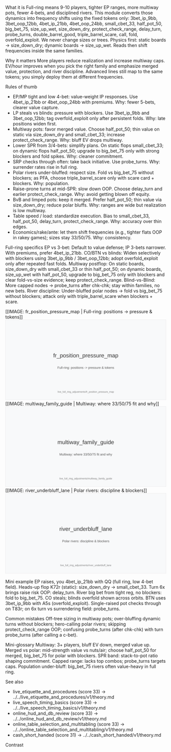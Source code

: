What it is
Full-ring means 9-10 players, tighter EP ranges, more multiway pots, fewer 4-bets, and disciplined rivers. This module converts those dynamics into frequency shifts using the fixed tokens only: 3bet_ip_9bb, 3bet_oop_12bb, 4bet_ip_21bb, 4bet_oop_24bb, small_cbet_33, half_pot_50, big_bet_75, size_up_wet, size_down_dry, protect_check_range, delay_turn, probe_turns, double_barrel_good, triple_barrel_scare, call, fold, overfold_exploit. We never change sizes or trees. Physics first: static boards -> size_down_dry; dynamic boards -> size_up_wet. Reads then shift frequencies inside the same families.

Why it matters
More players reduce realization and increase multiway caps. EV/hour improves when you pick the right family and emphasize merged value, protection, and river discipline. Advanced lines still map to the same tokens; you simply deploy them at different frequencies.

Rules of thumb

* EP/MP tight and low 4-bet: value-weight IP responses. Use 4bet_ip_21bb or 4bet_oop_24bb with premiums. Why: fewer 5-bets, clearer value capture.
* LP steals vs blinds: pressure with blockers. Use 3bet_ip_9bb and 3bet_oop_12bb; tag overfold_exploit only after persistent folds. Why: late positions widen first.
* Multiway pots: favor merged value. Choose half_pot_50; thin value on static via size_down_dry and small_cbet_33; increase protect_check_range. Why: bluff EV drops multiway.
* Lower SPR from 3/4-bets: simplify plans. On static flops small_cbet_33; on dynamic flops half_pot_50; upgrade to big_bet_75 only with strong blockers and fold spikes. Why: cleaner commitment.
* SRP checks through often: take back initiative. Use probe_turns. Why: surrender rates rise in full ring.
* Polar rivers under-bluffed: respect size. Fold vs big_bet_75 without blockers; as PFA, choose triple_barrel_scare only with scare card + blockers. Why: population.
* Raise-prone turns at mid-SPR: slow down OOP. Choose delay_turn and earlier protect_check_range. Why: avoid getting blown off equity.
* BvB and limped pots: keep it merged. Prefer half_pot_50; thin value via size_down_dry; reduce polar bluffs. Why: ranges are wide but realization is low multiway.
* Table speed / load: standardize execution. Bias to small_cbet_33, half_pot_50, delay_turn, protect_check_range. Why: accuracy over thin edges.
* Economics/rake/ante: let them shift frequencies (e.g., tighter flats OOP in rakey games); sizes stay 33/50/75. Why: consistency.

Full-ring specifics
EP vs 3-bet: Default to value defense; IP 3-bets narrower. With premiums, prefer 4bet_ip_21bb.
CO/BTN vs blinds: Widen selectively with blockers using 3bet_ip_9bb / 3bet_oop_12bb; adopt overfold_exploit only after repeated fast folds.
Multiway postflop: On static boards, size_down_dry with small_cbet_33 or thin half_pot_50; on dynamic boards, size_up_wet with half_pot_50, upgrade to big_bet_75 only with blockers and clear fold-vs-size evidence; keep protect_check_range.
Blind-vs-Blind: More capped nodes -> probe_turns after chk-chk; stay within families, no new bets.
River discipline: Under-bluffed polar nodes -> fold vs big_bet_75 without blockers; attack only with triple_barrel_scare when blockers + scare.

[[IMAGE: fr_position_pressure_map | Full-ring: positions -> pressure & tokens]]
![Full-ring: positions -> pressure & tokens](images/fr_position_pressure_map.svg)
[[IMAGE: multiway_family_guide | Multiway: where 33/50/75 fit and why]]
![Multiway: where 33/50/75 fit and why](images/multiway_family_guide.svg)
[[IMAGE: river_underbluff_lane | Polar rivers: discipline & blockers]]
![Polar rivers: discipline & blockers](images/river_underbluff_lane.svg)

Mini example
EP raises, you 4bet_ip_21bb with QQ (full ring, low 4-bet field). Heads-up flop K72r (static): size_down_dry -> small_cbet_33. Turn 6x brings raise risk OOP: delay_turn. River big bet from tight reg, no blockers: fold to big_bet_75.
CO steals; blinds overfold shown across orbits. BTN uses 3bet_ip_9bb with A5s (overfold_exploit). Single-raised pot checks through on T83r; on 6x turn vs surrendering field: probe_turns.

Common mistakes
Off-tree sizing in multiway pots; over-bluffing dynamic turns without blockers; hero-calling polar rivers; skipping protect_check_range OOP; confusing probe_turns (after chk-chk) with turn probe_turns (after calling a c-bet).

Mini-glossary
Multiway: 3+ players, bluff EV down, merged value up.
Merged vs polar: mid-strength value vs nuts/air; choose half_pot_50 for merged, big_bet_75 for polar with blockers.
SPR band: stack-to-pot ratio shaping commitment.
Capped range: lacks top combos; probe_turns targets caps.
Population under-bluff: big_bet_75 rivers often value-heavy in full ring.

See also
- live_etiquette_and_procedures (score 33) -> ../../live_etiquette_and_procedures/v1/theory.md
- live_speech_timing_basics (score 33) -> ../../live_speech_timing_basics/v1/theory.md
- online_hud_and_db_review (score 33) -> ../../online_hud_and_db_review/v1/theory.md
- online_table_selection_and_multitabling (score 33) -> ../../online_table_selection_and_multitabling/v1/theory.md
- cash_short_handed (score 31) -> ../../cash_short_handed/v1/theory.md

Contrast
